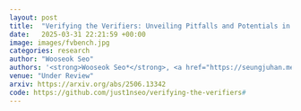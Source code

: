```yaml
---
layout: post
title:  "Verifying the Verifiers: Unveiling Pitfalls and Potentials in Fact Verifiers"
date:   2025-03-31 22:21:59 +00:00
image: images/fvbench.jpg
categories: research
author: "Wooseok Seo"
authors: '<strong>Wooseok Seo*</strong>, <a href="https://seungjuhan.me/">Seungju Han*</a>, <a href="https://jaehunjung.com/">Jaehun Jung</a>, <a href="https://bnewm0609.github.io/">Benjamin Newman</a>, <a href="https://sngwonlim.github.io/">Seungwon Lim</a>, <a href="https://seunbite.github.io/">Seungbeen Lee</a>, <a href="https://gloriaximinglu.github.io/">Ximing Lu</a>, <a href="https://yejinc.github.io/">Yejin Choi</a>, <a href="https://yj-yu.github.io/home/">Youngjae Yu</a>'
venue: "Under Review"
arxiv: https://arxiv.org/abs/2506.13342
code: https://github.com/just1nseo/verifying-the-verifiers#
---
```

